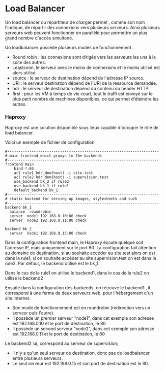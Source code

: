 # Load Balancer

Un load balancer ou répartiteur de charger permet , comme son nom l'indique, de répartir des connexions vers plusieurs serveurs.
Ainsi plusieurs serveurs web peuvent fonctionner en parallèle pour permettre un plus grand nombre d'accès simultané.

Un loadbalancer possède plusieurs modes de fonctionnement : 
  - Round robin : les connexions sont dirigés vers les serveurs les uns à la suite des autres.
  - Leastconn, le serveur avec le moins de connexions et le moins utilisé est alors utilisé.
  - source : le serveur de destination dépend de l'adresse IP source.
  - URI : le serveur destination dépend de l'URI de la ressource demandée.
  - hdr : le serveur de destination dépend du contenu du header HTTP
  - first : pour les VM à temps de vie court, tout le traffi est envoyé sur le plus petit nombre de machines disponibles, ce qui permet d'éteindre les autres.

    
### Haproxy

Haproxy est une solution disponible sous linux capable d'occuper le rôle de load balancer.

Voici un exemple de fichier de configuration 

```
#---------------------------------------------------------------------
# main frontend which proxys to the backends
#---------------------------------------------------------------------
frontend main
    bind *:80
    acl rule1 hdr_dom(host) -i site.test
    acl rule2 hdr_dom(host) -i supervision.test
    use_backend bk_2 if rule2
    use_backend bk_1 if rule1
    default_backend bk_1
#---------------------------------------------------------------------
# static backend for serving up images, stylesheets and such
#---------------------------------------------------------------------
backend bk_1
  balance  roundrobin
  server  node1 192.168.0.10:80 check
  server  node2 192.168.0.11:80 check

backend bk_2
  server  node1 192.168.0.15:80 check
```
Dans la configuration frontend main, le Haproxy écoute quelque soit l'adresse IP, mais uniquement sur le port 80.
La configuration fait attention au domaine de destination, si au souhaite accéder au site.test alors on est dans la rule1, si on souhaite accéder au site supervision.test 
on est dans la rule2. 
Par défaut, le backend utilisé est le bk_1.

Dans le cas de la rule1 on utilise le backend1, dans le cas de la rule2 on utilise le backend2

Ensuite dans la configuration des backends, on retrouve le backend1 , il correspond à une ferme de deux serveurs web, pour l'hébergement d'un site internet.
  - Son mode de fonctionnement est en roundrobin (redirection vers un serveur puis l'autre)
  - Il possède un premier serveur "node1", dans cet exemple son adresse est 192.168.0.10 et le port de destination, le 80
  - Il possède un second serveur "node2", dans cet exemple son adresse est 192.168.0.11 et le port de destination, le 80

Le backend2 lui, correspond au serveur de supervision;
  - Il n'y a qu'un seul serveur de destination, donc pas de loadbalancer entre plusieurs serveurs.
  - Le seul serveur est 192.168.0.15 et son port de destination est le 80.
